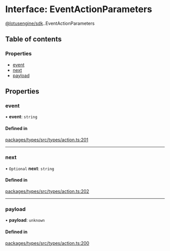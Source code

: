 # Interface: EventActionParameters

[@lotusengine/sdk](../wiki/@lotusengine.sdk).[<internal>](../wiki/@lotusengine.sdk.%3Cinternal%3E).EventActionParameters

## Table of contents

### Properties

- [event](../wiki/@lotusengine.sdk.%3Cinternal%3E.EventActionParameters#event)
- [next](../wiki/@lotusengine.sdk.%3Cinternal%3E.EventActionParameters#next)
- [payload](../wiki/@lotusengine.sdk.%3Cinternal%3E.EventActionParameters#payload)

## Properties

### event

• **event**: `string`

#### Defined in

[packages/types/src/types/action.ts:201](https://github.com/lotusengine/sdk/blob/f1f5297/packages/types/src/types/action.ts#L201)

___

### next

• `Optional` **next**: `string`

#### Defined in

[packages/types/src/types/action.ts:202](https://github.com/lotusengine/sdk/blob/f1f5297/packages/types/src/types/action.ts#L202)

___

### payload

• **payload**: `unknown`

#### Defined in

[packages/types/src/types/action.ts:200](https://github.com/lotusengine/sdk/blob/f1f5297/packages/types/src/types/action.ts#L200)
